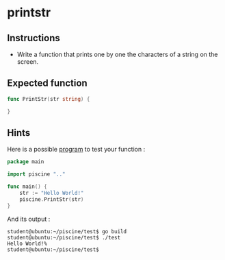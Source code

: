 # printstr

## Instructions

- Write a function that prints one by one the characters of a string on the screen.

## Expected function

```go
func PrintStr(str string) {

}
```

## Hints

Here is a possible [program](TODO-LINK) to test your function :

```go
package main

import piscine ".."

func main() {
	str := "Hello World!"
	piscine.PrintStr(str)
}
```

And its output :

```console
student@ubuntu:~/piscine/test$ go build
student@ubuntu:~/piscine/test$ ./test
Hello World!%
student@ubuntu:~/piscine/test$
```
